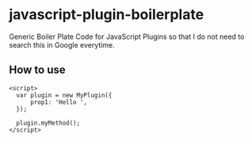 # javascript-plugin-boilerplate
Generic Boiler Plate Code for JavaScript Plugins so that I do not need to search this in Google everytime.

## How to use

```
<script>
  var plugin = new MyPlugin({
      prop1: 'Hello ',
  });

  plugin.myMethod();
</script>
```



